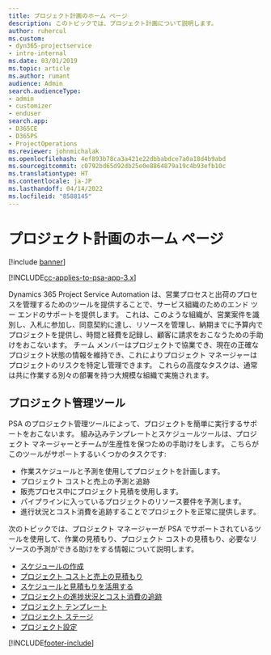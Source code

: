 ```yaml
---
title: プロジェクト計画のホーム ページ
description: このトピックでは、プロジェクト計画について説明します。
author: ruhercul
ms.custom:
- dyn365-projectservice
- intro-internal
ms.date: 03/01/2019
ms.topic: article
ms.author: rumant
audience: Admin
search.audienceType:
- admin
- customizer
- enduser
search.app:
- D365CE
- D365PS
- ProjectOperations
ms.reviewer: johnmichalak
ms.openlocfilehash: 4ef893b78ca3a421e22dbbabdce7a0a18d4b9abd
ms.sourcegitcommit: c0792bd65d92db25e0e8864879a19c4b93efb10c
ms.translationtype: HT
ms.contentlocale: ja-JP
ms.lasthandoff: 04/14/2022
ms.locfileid: "8588145"
---
```

# <a name="project-planning-home-page"></a>プロジェクト計画のホーム ページ

[!include [banner](../includes/psa-now-project-operations.md)]

[!INCLUDE[cc-applies-to-psa-app-3.x](../includes/cc-applies-to-psa-app-3x.md)]

Dynamics 365 Project Service Automation は、営業プロセスと出荷のプロセスを管理するためのツールを提供することで、サービス組織のためのエンド ツー エンドのサポートを提供します。 これは、このような組織が、営業案件を識別し、入札に参加し、同意契約に達し、リソースを管理し、納期までに予算内でプロジェクトを提供し、時間と経費を記録し、顧客に請求をおこなうための手助けをおこないます。 チーム メンバーはプロジェクトで協業でき、現在の正確なプロジェクト状態の情報を維持でき、これによりプロジェクト マネージャーはプロジェクトのリスクを特定し管理できます。 これらの高度なタスクは、通常は共に作業する別々の部署を持つ大規模な組織で実施されます。

## <a name="project-management-tools"></a>プロジェクト管理ツール

PSA のプロジェクト管理ツールによって、プロジェクトを簡単に実行するサポートをおこないます。 組み込みテンプレートとスケジュールツールは、プロジェクト マネージャーとチームが生産性を保つための手助けをします。 こちらがこのツールがサポートするいくつかのタスクです:

- 作業スケジュールと予測を使用してプロジェクトを計画します。
- プロジェクト コストと売上の予測と追跡
- 販売プロセス中にプロジェクト見積を使用します。
- パイプラインに入っているプロジェクトのリソース要件を予測します。
- 進行状況とコスト消費を追跡することでプロジェクトを正常に提供します。

次のトピックでは、プロジェクト マネージャーが PSA でサポートされているツールを使用して、作業の見積もり、プロジェクト コストの見積もり、必要なリソースの予測ができる助けをする情報について説明します。

- [スケジュールの作成](project-creating.md)
- [プロジェクト コストと売上の見積もり](project-estimating.md)
- [スケジュールと見積もりを活用する](project-leveraging.md)
- [プロジェクトの進捗状況とコスト消費の追跡](project-tracking.md)
- [プロジェクト テンプレート](project-templates.md)
- [プロジェクト ステージ](project-stages.md)
- [プロジェクト設定](project-settings.md)


[!INCLUDE[footer-include](../includes/footer-banner.md)]
